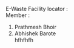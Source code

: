 E-Waste Facility locator :<br>
Member : <br>
1. Prathmesh Bhoir <br>
2. Abhishek Barote <br>
 hfhfhfh

